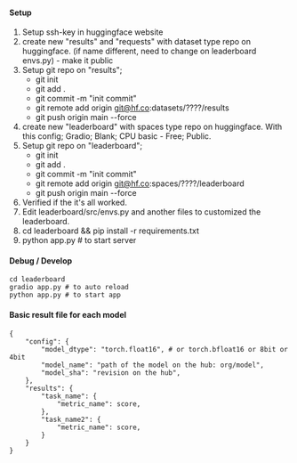 #### Setup

1. Setup ssh-key in huggingface website
2. create new "results" and "requests" with dataset type repo on huggingface. (if name different, need to change on leaderboard envs.py) - make it public
3. Setup git repo on "results";
    - git init
    - git add .
    - git commit -m "init commit"
    - git remote add origin git@hf.co:datasets/????/results
    - git push origin main --force
4. create new "leaderboard" with spaces type repo on huggingface. With this config; Gradio; Blank; CPU basic - Free; Public.
5. Setup git repo on "leaderboard";
    - git init
    - git add .
    - git commit -m "init commit"
    - git remote add origin git@hf.co:spaces/????/leaderboard
    - git push origin main --force
6. Verified if the it's all worked.
7. Edit leaderboard/src/envs.py and another files to customized the leaderboard.
8. cd leaderboard && pip install -r requirements.txt
9. python app.py # to start server

#### Debug / Develop
```
cd leaderboard
gradio app.py # to auto reload
python app.py # to start app
```

#### Basic result file for each model

```
{
    "config": {
        "model_dtype": "torch.float16", # or torch.bfloat16 or 8bit or 4bit
        "model_name": "path of the model on the hub: org/model",
        "model_sha": "revision on the hub",
    },
    "results": {
        "task_name": {
            "metric_name": score,
        },
        "task_name2": {
            "metric_name": score,
        }
    }
}
```